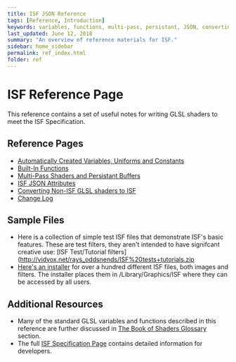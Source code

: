 ```yaml
---
title: ISF JSON Reference
tags: [Reference, Introduction]
keywords: variables, functions, multi-pass, persistant, JSON, converting, change
last_updated: June 12, 2018
summary: "An overview of reference materials for ISF."
sidebar: home_sidebar
permalink: ref_index.html
folder: ref
---
```


# ISF Reference Page

This reference contains a set of useful notes for writing GLSL shaders to meet the ISF Specification.

## Reference Pages

- [Automatically Created Variables, Uniforms and Constants](/ref_variables.html)
- [Built-In Functions](/ref_functions.html)
- [Multi-Pass Shaders and Persistant Buffers](/ref_multipass.html)
- [ISF JSON Attributes](/ref_json.html)
- [Converting Non-ISF GLSL shaders to ISF](/ref_converting.html)
- [Change Log](/ref_changes.html)
    
## Sample Files

- Here is a collection of simple test ISF files that demonstrate ISF's basic features.  These are test filters, they aren't intended to have signifcant creative use:
[ISF Test/Tutorial filters](http://vidvox.net/rays_oddsnends/ISF%20tests+tutorials.zip
- [Here's an installer](http://www.vidvox.net/rays_oddsnends/Vidvox%20ISF%20resources.pkg.zip) for over a hundred different ISF files, both images and filters.  The installer places them in /Library/Graphics/ISF where they can be accessed by all users.

## Additional Resources

- Many of the standard GLSL variables and functions described in this reference are further discussed in [The Book of Shaders Glossary](https://thebookofshaders.com/glossary/) section.
- The full [ISF Specification Page](https://github.com/mrRay/ISF_Spec/) contains detailed information for developers.